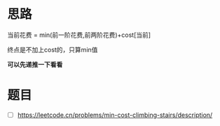 # 思路

当前花费 = min(前一阶花费,前两阶花费)+cost[当前] 

终点是不加上cost的，只算min值

**可以先递推一下看看**

# 题目

- [ ] https://leetcode.cn/problems/min-cost-climbing-stairs/description/